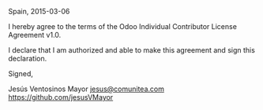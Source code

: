 Spain, 2015-03-06

I hereby agree to the terms of the Odoo Individual Contributor License
Agreement v1.0.

I declare that I am authorized and able to make this agreement and sign this
declaration.

Signed,

Jesús Ventosinos Mayor jesus@comunitea.com https://github.com/jesusVMayor
